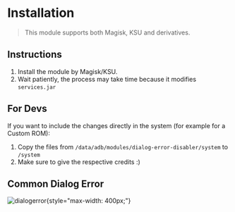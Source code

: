 # Installation
> This module supports both Magisk, KSU and derivatives.

## Instructions
1. Install the module by Magisk/KSU.
2. Wait patiently, the process may take time because it modifies `services.jar`

## For Devs
If you want to include the changes directly in the system (for example for a Custom ROM):

1. Copy the files from `/data/adb/modules/dialog-error-disabler/system` to `/system`
2. Make sure to give the respective credits :)

## Common Dialog Error
![dialogerror](https://i.ibb.co/8stFG0n/image.png){style="max-width: 400px;"}